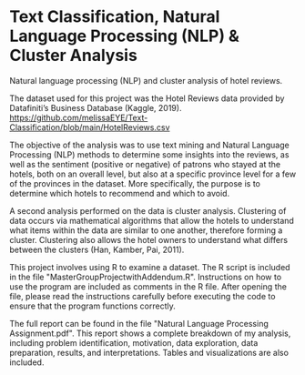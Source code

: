 # Text Classification, Natural Language Processing (NLP) & Cluster Analysis

Natural language processing (NLP) and cluster analysis of hotel reviews.

The dataset used for this project was the Hotel Reviews data provided by Datafiniti’s Business Database (Kaggle, 2019). https://github.com/melissaEYE/Text-Classification/blob/main/HotelReviews.csv

The objective of the analysis was to use text mining and Natural Language Processing (NLP) methods to determine some insights into the reviews, as well as the sentiment (positive or negative) of patrons who stayed at the hotels, both on an overall level, but also at a specific province level for a few of the provinces in the dataset. More specifically, the purpose is to determine which hotels to recommend and which to avoid. 

A second analysis performed on the data is cluster analysis. Clustering of data occurs via mathematical algorithms that allow the hotels to understand what items within the data are similar to one another, therefore forming a cluster. Clustering also allows the hotel owners to understand what differs between the clusters (Han, Kamber, Pai, 2011).

This project involves using R to examine a dataset. The R script is included in the file "MasterGroupProjectwithAddendum.R". Instructions on how to use the program are included as comments in the R file. After opening the file, please read the instructions carefully before executing the code to ensure that the program functions correctly.

The full report can be found in the file "Natural Language Processing Assignment.pdf". This report shows a complete breakdown of my analysis, including problem identification, motivation, data exploration, data preparation, results, and interpretations. Tables and visualizations are also included.


